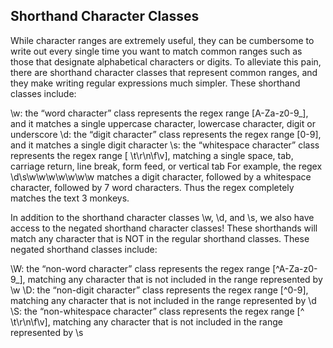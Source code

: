 ## Shorthand Character Classes

While character ranges are extremely useful, they can be cumbersome to write out every single time you want to match common ranges such as those that designate alphabetical characters or digits. To alleviate this pain, there are shorthand character classes that represent common ranges, and they make writing regular expressions much simpler. These shorthand classes include:

\w: the “word character” class represents the regex range [A-Za-z0-9_], and it matches a single uppercase character, lowercase character, digit or underscore
\d: the “digit character” class represents the regex range [0-9], and it matches a single digit character
\s: the “whitespace character” class represents the regex range [ \t\r\n\f\v], matching a single space, tab, carriage return, line break, form feed, or vertical tab
For example, the regex \d\s\w\w\w\w\w\w\w matches a digit character, followed by a whitespace character, followed by 7 word characters. Thus the regex completely matches the text 3 monkeys.

In addition to the shorthand character classes \w, \d, and \s, we also have access to the negated shorthand character classes! These shorthands will match any character that is NOT in the regular shorthand classes. These negated shorthand classes include:

\W: the “non-word character” class represents the regex range [^A-Za-z0-9_], matching any character that is not included in the range represented by \w
\D: the “non-digit character” class represents the regex range [^0-9], matching any character that is not included in the range represented by \d
\S: the “non-whitespace character” class represents the regex range [^ \t\r\n\f\v], matching any character that is not included in the range represented by \s
